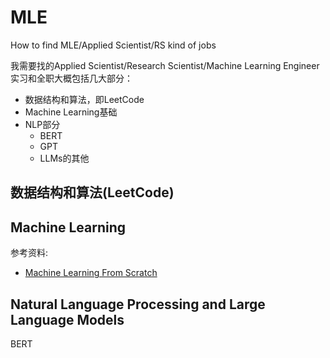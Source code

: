 # MLE
How to find MLE/Applied Scientist/RS kind of jobs

我需要找的Applied Scientist/Research Scientist/Machine Learning Engineer实习和全职大概包括几大部分：
- 数据结构和算法，即LeetCode
- Machine Learning基础
- NLP部分
    - BERT
    - GPT
    - LLMs的其他
 
## 数据结构和算法(LeetCode)



## Machine Learning

参考资料:
- [Machine Learning From Scratch](https://github.com/edzq/Machine-Learning-From-Scratch)

## Natural Language Processing and Large Language Models

BERT

